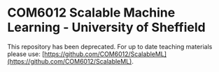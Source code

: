 # COM6012 Scalable Machine Learning - University of Sheffield

This repository has been deprecated. For up to date teaching materials please use: [https://github.com/COM6012/ScalableML](https://github.com/COM6012/ScalableML).

